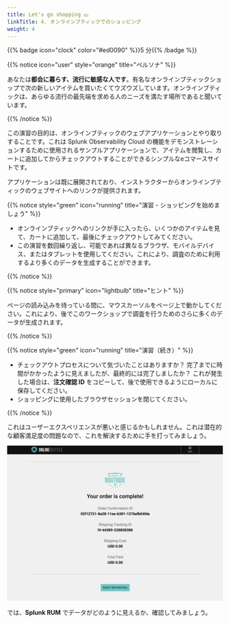 ```yaml
---
title: Let's go shopping 💶
linkTitle: 4. オンラインブティックでのショッピング
weight: 4
---
```


{{% badge icon="clock" color="#ed0090" %}}5 分{{% /badge %}}

{{% notice icon="user" style="orange" title="ペルソナ" %}}

あなたは**都会に暮らす、流行に敏感な人です**。有名なオンラインブティックショップで次の新しいアイテムを買いたくてウズウズしています。オンラインブティックは、あらゆる流行の最先端を求める人のニーズを満たす場所であると聞いています。

{{% /notice %}}

この演習の目的は、オンラインブティックのウェブアプリケーションとやり取りすることです。これは Splunk Observability Cloud の機能をデモンストレーションするために使用されるサンプルアプリケーションで、アイテムを閲覧し、カートに追加してからチェックアウトすることができるシンプルなeコマースサイトです。

アプリケーションは既に展開されており、インストラクターからオンラインブティックのウェブサイトへのリンクが提供されます。

{{% notice style="green" icon="running" title="演習 - ショッピングを始めましょう" %}}

* オンラインブティックへのリンクが手に入ったら、いくつかのアイテムを見て、カートに追加して、最後にチェックアウトしてみてください。
* この演習を数回繰り返し、可能であれば異なるブラウザ、モバイルデバイス、またはタブレットを使用してください。これにより、調査のために利用するより多くのデータを生成することができます。

{{% /notice %}}

{{% notice style="primary" icon="lightbulb" title="ヒント" %}}

ページの読み込みを待っている間に、マウスカーソルをページ上で動かしてください。これにより、後でこのワークショップで調査を行うためのさらに多くのデータが生成されます。

{{% /notice %}}

{{% notice style="green" icon="running" title="演習（続き）" %}}

* チェックアウトプロセスについて気づいたことはありますか？ 完了までに時間がかかったように見えましたが、最終的には完了しましたか？ これが発生した場合は、**注文確認 ID** をコピーして、後で使用できるようにローカルに保存してください。
* ショッピングに使用したブラウザセッションを閉じてください。

{{% /notice %}}

これはユーザーエクスペリエンスが悪いと感じるかもしれません。これは潜在的な顧客満足度の問題なので、これを解決するために手を打ってみましょう。

![Online Boutique](images/shop.png)

では、**Splunk RUM** でデータがどのように見えるか、確認してみましょう。
